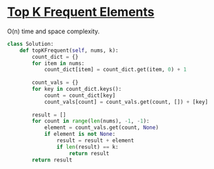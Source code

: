 # [Top K Frequent Elements](https://leetcode.com/explore/interview/card/top-interview-questions-medium/110/sorting-and-searching/799/)

O(n) time and space complexity.

```python
class Solution:
    def topKFrequent(self, nums, k):
        count_dict = {}
        for item in nums:
            count_dict[item] = count_dict.get(item, 0) + 1
        
        count_vals = {}
        for key in count_dict.keys():
            count = count_dict[key]
            count_vals[count] = count_vals.get(count, []) + [key]
            
        result = []
        for count in range(len(nums), -1, -1):
            element = count_vals.get(count, None)
            if element is not None:
                result = result + element
                if len(result) == k:
                    return result
        return result
```
